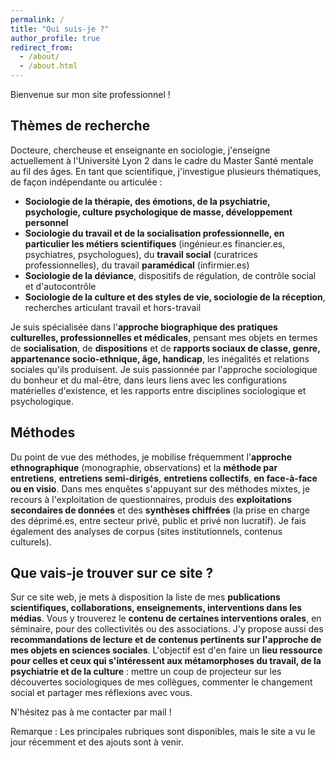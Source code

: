```yaml
---
permalink: /
title: "Qui suis-je ?"
author_profile: true
redirect_from: 
  - /about/
  - /about.html
---
```


Bienvenue sur mon site professionnel !

## Thèmes de recherche

Docteure, chercheuse et enseignante en sociologie, j'enseigne actuellement à l'Université Lyon 2 dans le cadre du Master Santé mentale au fil des âges. En tant que scientifique, j'investigue plusieurs thématiques, de façon indépendante ou articulée :
- **Sociologie de la thérapie, des émotions, de la psychiatrie, psychologie, culture psychologique de masse, développement personnel** 
- **Sociologie du travail et de la socialisation professionnelle, en particulier les métiers scientifiques** (ingénieur.es financier.es, psychiatres, psychologues), du **travail social** (curatrices professionnelles), du travail **paramédical** (infirmier.es)
- **Sociologie de la déviance**, dispositifs de régulation, de contrôle social et d'autocontrôle
- **Sociologie de la culture et des styles de vie, sociologie de la réception**, recherches articulant travail et hors-travail

Je suis spécialisée dans l'**approche biographique des pratiques culturelles, professionnelles et médicales**, pensant mes objets en termes de **socialisation**, de **dispositions** et de **rapports sociaux de classe, genre, appartenance socio-ethnique, âge, handicap**, les inégalités et relations sociales qu'ils produisent. Je suis passionnée par l'approche sociologique du bonheur et du mal-être, dans leurs liens avec les configurations matérielles d'existence, et les rapports entre disciplines sociologique et psychologique. 

## Méthodes

Du point de vue des méthodes, je mobilise fréquemment l'**approche ethnographique** (monographie, observations) et la **méthode par entretiens**, **entretiens semi-dirigés**, **entretiens collectifs**, **en face-à-face ou en visio**. Dans mes enquêtes s'appuyant sur des méthodes mixtes, je recours à l'exploitation de questionnaires, produis des **exploitations secondaires de données** et des **synthèses chiffrées** (la prise en charge des déprimé.es, entre secteur privé, public et privé non lucratif). Je fais également des analyses de corpus (sites institutionnels, contenus culturels).

## Que vais-je trouver sur ce site ?

Sur ce site web, je mets à disposition la liste de mes **publications scientifiques, collaborations, enseignements, interventions dans les médias**. Vous y trouverez le **contenu de certaines interventions orales**, en séminaire, pour des collectivités ou des associations. J'y propose aussi des **recommandations de lecture et de contenus pertinents sur l'approche de mes objets en sciences sociales**. L'objectif est d'en faire un **lieu ressource pour celles et ceux qui s'intéressent aux métamorphoses du travail, de la psychiatrie et de la culture** : mettre un coup de projecteur sur les découvertes sociologiques de mes collègues, commenter le changement social et partager mes réflexions avec vous. 

N'hésitez pas à me contacter par mail !

Remarque : Les principales rubriques sont disponibles, mais le site a vu le jour récemment et des ajouts sont à venir.
